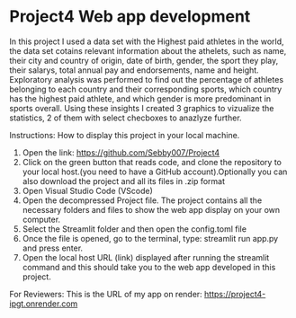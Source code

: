 # Project4 Web app development
In this project I used a data set with the Highest paid athletes in the world, the data set cotains relevant information about the athelets, such as name, their city and country of origin, date of birth, gender, the sport they play, their salarys, total annual pay and endorsements, name and height. 
Exploratory analysis was performed to find out the percentage of athletes belonging to each country and their corresponding sports, which country has the highest paid athlete, and which gender is more predominant in sports overall. Using these insights I created 3 graphics to vizualize the statistics, 2 of them with select checboxes to anazlyze further. 

Instructions:
How to display this project in your local machine.
1. Open the link: https://github.com/Sebby007/Project4 
2. Click on the green button that reads code, and clone the repository to your local host.(you need to have a GitHub account).Optionally you can also download the project and all its files in .zip format
2. Open Visual Studio Code (VScode)
4. Open the decompressed Project file. The project contains all the necessary folders and files to show the web app display on your own computer.
5. Select the Streamlit folder and then open the config.toml file
6. Once the file is opened, go to the terminal, type: streamlit run app.py and press enter.
7. Open the local host URL (link) displayed after running the streamlit command and this should take you to the web app developed in this project.

For Reviewers: This is the URL of my app on render: https://project4-ipgt.onrender.com 